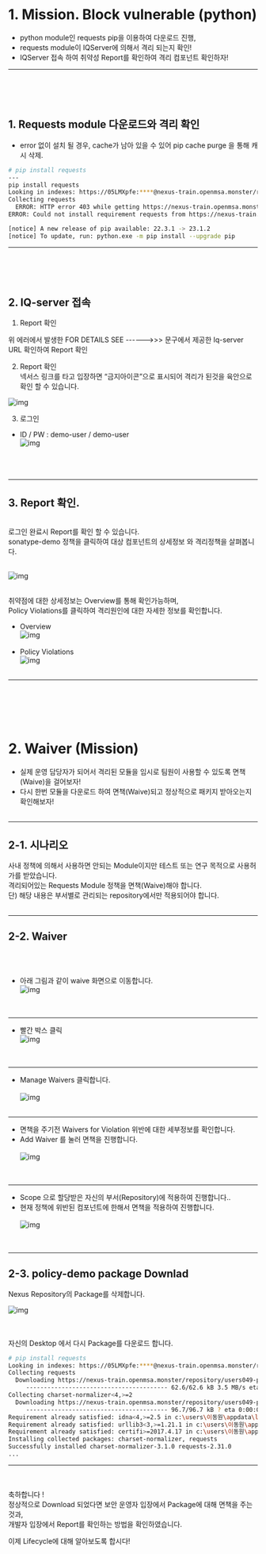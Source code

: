 # 1. Mission. Block vulnerable (python)
* python module인 requests pip을 이용하여 다운로드 진행,
* requests module이 IQServer에 의해서 격리 되는지 확인! 
* IQServer 접속 하여 취약성 Report를 확인하여 격리 컴포넌트 확인하자! 
---
<br><br><br>
## 1. Requests module 다운로드와 격리 확인

* error 없이 설치 될 경우, cache가 남아 있을 수 있어 pip cache purge 을 통해 캐시 삭제.


``` bash
# pip install requests
---
pip install requests
Looking in indexes: https://05LMXpfe:****@nexus-train.openmsa.monster/repository/users049-pypi-proxy/simple
Collecting requests
  ERROR: HTTP error 403 while getting https://nexus-train.openmsa.monster/repository/users049-pypi-proxy/packages/requests/2.31.0/requests-2.31.0-py3-none-any.whl#sha256=58cd2187c01e70e6e26505bca751777aa9f2ee0b7f4300988b709f44e013003f (from https://nexus-train.openmsa.monster/repository/users049-pypi-proxy/simple/requests/) (requires-python:>=3.7)
ERROR: Could not install requirement requests from https://nexus-train.openmsa.monster/repository/users049-pypi-proxy/packages/requests/2.31.0/requests-2.31.0-py3-none-any.whl#sha256=58cd2187c01e70e6e26505bca751777aa9f2ee0b7f4300988b709f44e013003f because of HTTP error 403 Client Error: -------------------->>> REQUESTED ITEM IS QUARANTINED -------------------->>> FOR DETAILS SEE ------>>> http://iq-train.openmsa.monster:8070/ui/links/repositories/quarantinedComponent/ZmYxOTBkMjc1ZWVkNDVmOGFhNzcxMzA0YzU1MzFlYzk <<<------ for url: https://nexus-train.openmsa.monster/repository/users049-pypi-proxy/packages/requests/2.31.0/requests-2.31.0-py3-none-any.whl for URL https://nexus-train.openmsa.monster/repository/users049-pypi-proxy/packages/requests/2.31.0/requests-2.31.0-py3-none-any.whl#sha256=58cd2187c01e70e6e26505bca751777aa9f2ee0b7f4300988b709f44e013003f (from https://nexus-train.openmsa.monster/repository/users049-pypi-proxy/simple/requests/) (requires-python:>=3.7)

[notice] A new release of pip available: 22.3.1 -> 23.1.2
[notice] To update, run: python.exe -m pip install --upgrade pip
```
---
<br><br><br>

## 2. IQ-server 접속
1.  Report 확인 

위 에러에서 발생한 FOR DETAILS SEE ------>>>  문구에서 제공한 Iq-server URL 확인하여 Report 확인 


2. Report 확인 <br>
넥서스 링크를 타고 입장하면 “금지아이콘”으로 표시되어 격리가 된것을 육안으로 확인 할 수 있습니다.

![img](https://github.com/OSCKOREA-WORKSHOP/NEXUS-FIREWALL-202306/blob/master/img/python_fw_img/2-nexus_report_icon-fail.png)

3. 로그인
* ID / PW : demo-user / demo-user <br>
![img](https://github.com/OSCKOREA-WORKSHOP/NEXUS-FIREWALL-202306/blob/master/img/python_fw_img/3.iq-login.png)
<br><br><br><br>
---
## 3. Report 확인.
<br> 
로그인 완료시 Report를 확인 할 수 있습니다.<br>
sonatype-demo 정책을 클릭하여 대상 컴포넌트의 상세정보 와 격리정책을 살펴봅니다. <br><br>

![img](https://github.com/OSCKOREA-WORKSHOP/NEXUS-FIREWALL-202306/blob/master/img/python_fw_img/3-nexus_report.png) <br><br>

취약점에 대한 상세정보는 Overview를 통해 확인가능하며,   
Policy Violations를 클릭하여 격리원인에 대한 자세한 정보를 확인합니다.
* Overview <br>
![img](https://github.com/OSCKOREA-WORKSHOP/NEXUS-FIREWALL-202306/blob/master/img/python_fw_img/4.iq-Overview.png) <br><br>
* Policy Violations <br>
![img](https://github.com/OSCKOREA-WORKSHOP/NEXUS-FIREWALL-202306/blob/master/img/python_fw_img/4-iq-Policy-Violations.png) <br><br>

---

<br><br><br><br>
# 2. Waiver (Mission)
* 실제 운영 담당자가 되어서 격리된 모듈을 임시로 팀원이 사용할 수 있도록 면책(Waive)을 걸어보자!
* 다시 한번 모듈을 다운로드 하여 면책(Waive)되고 정상적으로 패키지 받아오는지 확인해보자!
<br><br>

---

## 2-1. 시나리오

사내 정책에 의해서 사용하면 안되는 Module이지만 테스트 또는 연구 목적으로 사용허가를 받았습니다. <br> 
격리되어있는 Requests Module 정책을 면책(Waive)해야 합니다.<br>
단) 해당 내용은 부서별로 관리되는 repository에서만 적용되어야 합니다. <br><br>

---

## 2-2. Waiver
<br><br>

* 아래 그림과 같이 waive 화면으로 이동합니다. <br>
![img](https://github.com/OSCKOREA-WORKSHOP/NEXUS-FIREWALL-202306/blob/master/img/python_fw_img/3-nexus_report.png) <br><br><br>

---

* 빨간 박스 클릭 <br>
![img](https://github.com/OSCKOREA-WORKSHOP/NEXUS-FIREWALL-202306/blob/master/img/python_fw_img/4-iq-Policy-Violations.png) <br><br><br>

---

* Manage Waivers 클릭합니다. <br><br>
![img](https://github.com/OSCKOREA-WORKSHOP/NEXUS-FIREWALL-202306/blob/master/img/python_fw_img/2-2-manage-waivers.png) <br><br>

---

* 면책을 주기전 Waivers for Violation 위반에 대한 세부정보를 확인합니다.
* Add Waiver 를 눌러 면책을 진행합니다. <br><br>
![img](https://github.com/OSCKOREA-WORKSHOP/NEXUS-FIREWALL-202306/blob/master/img/python_fw_img/2-2-Add-Waiver.png) <br><br><br>

---

* Scope 으로 할당받은 자신의 부서(Repository)에 적용하여 진행합니다..
* 현재 정책에 위반된 컴포넌트에 한해서 면책을 적용하여 진행합니다.<br><br>
![img](https://github.com/OSCKOREA-WORKSHOP/NEXUS-FIREWALL-202306/blob/master/img/python_fw_img/2-2-Waiver-Configuration.png) <br><br><br>


---

## 2-3. policy-demo package Downlad

Nexus Repository의 Package를 삭제합니다.

![img](https://github.com/OSCKOREA-WORKSHOP/NEXUS-FIREWALL-202306/blob/master/img/python_fw_img/5-nexus-delete-component.png) <br><br><br>

자신의 Desktop 에서 다시 Package를 다운로드 합니다.

``` bash
# pip install requests
Looking in indexes: https://05LMXpfe:****@nexus-train.openmsa.monster/repository/users049-pypi-proxy/simple
Collecting requests
  Downloading https://nexus-train.openmsa.monster/repository/users049-pypi-proxy/packages/requests/2.31.0/requests-2.31.0-py3-none-any.whl (62 kB)
     ---------------------------------------- 62.6/62.6 kB 3.5 MB/s eta 0:00:00
Collecting charset-normalizer<4,>=2
  Downloading https://nexus-train.openmsa.monster/repository/users049-pypi-proxy/packages/charset-normalizer/3.1.0/charset_normalizer-3.1.0-cp311-cp311-win_amd64.whl (96 kB)
     ---------------------------------------- 96.7/96.7 kB ? eta 0:00:00
Requirement already satisfied: idna<4,>=2.5 in c:\users\이동원\appdata\local\programs\python\python311\lib\site-packages (from requests) (2.8)
Requirement already satisfied: urllib3<3,>=1.21.1 in c:\users\이동원\appdata\local\programs\python\python311\lib\site-packages (from requests) (1.25.11)
Requirement already satisfied: certifi>=2017.4.17 in c:\users\이동원\appdata\local\programs\python\python311\lib\site-packages (from requests) (2023.5.7)
Installing collected packages: charset-normalizer, requests
Successfully installed charset-normalizer-3.1.0 requests-2.31.0
...
```

---
<br><br>
축하합니다 !<br> 
정상적으로 Download 되었다면 보안 운영자 입장에서 Package에 대해 면책을 주는것과,<br>
개발자 입장에서 Report를 확인하는 방법을 확인하였습니다.

이제 Lifecycle에 대해 알아보도록 합시다!



